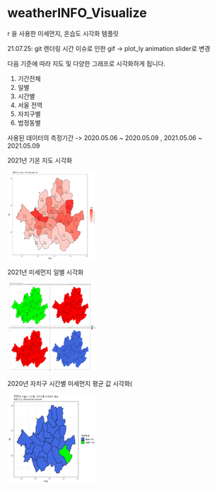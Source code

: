 # weatherINFO_Visualize
r 을 사용한 미세먼지, 온습도 시각화 템플릿

21.07.25: git 렌더링 시간 이슈로 인한 gif -> plot_ly animation slider로 변경


다음 기준에 따라 지도 및 다양한 그래프로 시각화하게 됩니다.
1. 기간전체
2. 일별
3. 시간별
4. 서울 전역
5. 자치구별
6. 법정동별 


사용된 데이터의 측정기간 -> 2020.05.06 ~ 2020.05.09 , 2021.05.06 ~  2021.05.09

2021년 기온 지도 시각화

<img src="https://github.com/hoheer/weatherINFO_VIisualize/blob/main/image/2021%EB%85%84%20%EA%B8%B0%EC%98%A8.png" width="40%" height="30%" title="px(200)" alt="RubberDuck"></img>


2021년 미세먼지 일별 시각화

<img src="https://github.com/hoheer/weatherINFO_VIisualize/blob/main/image/2021%EB%85%84%20%EC%9D%BC%EB%B3%84%EB%AF%B8%EC%84%B8%EB%A8%BC%EC%A7%80.png" width="40%" height="30%" title="px(200)" alt="RubberDuck"></img>


2020년 자치구 시간별 미세먼지 평균 값 시각화(

<img src="https://github.com/hoheer/weatherINFO_VIisualize/blob/main/image/2020%EB%AF%B8%EC%84%B8%EC%9B%80.gif" width="40%" height="30%" title="px(200)" alt="RubberDuck"></img>
